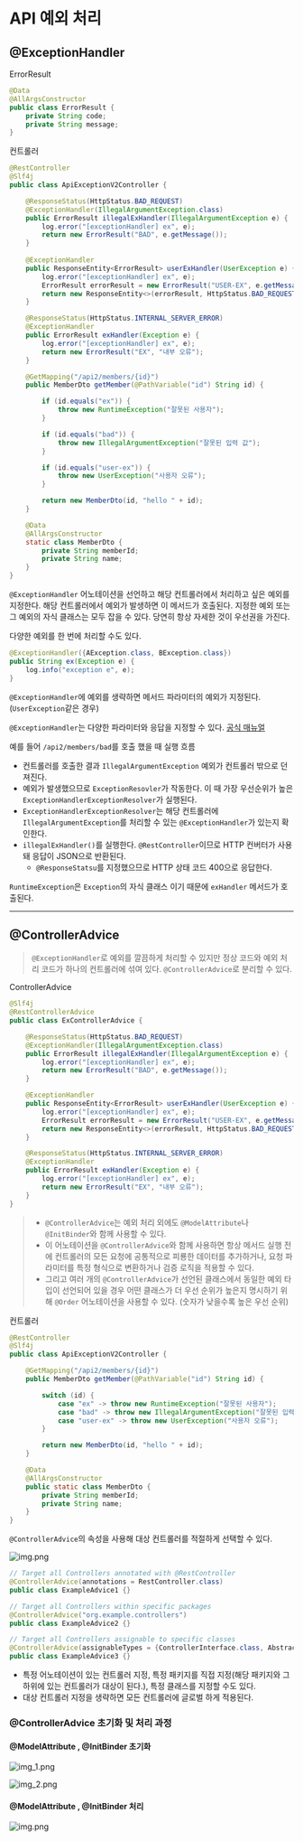 # API 예외 처리 

## @ExceptionHandler

ErrorResult
```java
@Data
@AllArgsConstructor
public class ErrorResult {
    private String code;
    private String message;
}
```

컨트롤러
```java
@RestController
@Slf4j
public class ApiExceptionV2Controller {

    @ResponseStatus(HttpStatus.BAD_REQUEST)
    @ExceptionHandler(IllegalArgumentException.class)
    public ErrorResult illegalExHandler(IllegalArgumentException e) {
        log.error("[exceptionHandler] ex", e);
        return new ErrorResult("BAD", e.getMessage());
    }
    
    @ExceptionHandler
    public ResponseEntity<ErrorResult> userExHandler(UserException e) {
        log.error("[exceptionHandler] ex", e);
        ErrorResult errorResult = new ErrorResult("USER-EX", e.getMessage());
        return new ResponseEntity<>(errorResult, HttpStatus.BAD_REQUEST);
    }

    @ResponseStatus(HttpStatus.INTERNAL_SERVER_ERROR)
    @ExceptionHandler
    public ErrorResult exHandler(Exception e) {
        log.error("[exceptionHandler] ex", e);
        return new ErrorResult("EX", "내부 오류");
    }

    @GetMapping("/api2/members/{id}")
    public MemberDto getMember(@PathVariable("id") String id) {

        if (id.equals("ex")) {
            throw new RuntimeException("잘못된 사용자");
        }

        if (id.equals("bad")) {
            throw new IllegalArgumentException("잘못된 입력 값");
        }

        if (id.equals("user-ex")) {
            throw new UserException("사용자 오류");
        }

        return new MemberDto(id, "hello " + id);
    }

    @Data
    @AllArgsConstructor
    static class MemberDto {
        private String memberId;
        private String name;
    }
}
```
`@ExceptionHandler` 어노테이션을 선언하고 해당 컨트롤러에서 처리하고 싶은 예외를 지정한다. 해당 컨트롤러에서 예외가 발생하면 이 메서드가 호출된다.
지정한 예외 또는 그 예외의 자식 클래스는 모두 잡을 수 있다. 당연히 항상 자세한 것이 우선권을 가진다.

다양한 예외를 한 번에 처리할 수도 있다.
```java
@ExceptionHandler({AException.class, BException.class}) 
public String ex(Exception e) {
    log.info("exception e", e); 
}
```
`@ExceptionHandler`에 예외를 생략하면 메서드 파라미터의 예외가 지정된다.(`UserException`같은 경우)

`@ExceptionHandler`는 다양한 파라미터와 응답을 지정할 수 있다. [공식 매뉴얼](https://docs.spring.io/spring-framework/reference/web/webmvc/mvc-controller/ann-exceptionhandler.html#mvc-ann-exceptionhandler-args)

예를 들어 `/api2/members/bad`를 호출 했을 때 실행 흐름
- 컨트롤러를 호출한 결과 `IllegalArgumentException` 예외가 컨트롤러 밖으로 던져진다.
- 예외가 발생했으므로 `ExceptionResovler`가 작동한다. 이 때 가장 우선순위가 높은 `ExceptionHandlerExceptionResolver`가 실행된다.
- `ExceptionHandlerExceptionResolver`는 해당 컨트롤러에 `IllegalArgumentException`를 처리할 수 있는 `@ExceptionHandler`가 있는지 확인한다.
- `illegalExHandler()`를 실행한다. `@RestController`이므로 HTTP 컨버터가 사용돼 응답이 JSON으로 반환된다.
  - `@ResponseStatsu`를 지정했으므로 HTTP 상태 코드 400으로 응답한다.

`RuntimeException`은 `Exception`의 자식 클래스 이기 때문에 `exHandler` 메서드가 호출된다.

---

## @ControllerAdvice
> `@ExceptionHandler`로 예외를 깔끔하게 처리할 수 있지만 정상 코드와 예외 처리 코드가 하나의 컨트롤러에 섞여 있다. `@ControllerAdvice`로 분리할 수 있다.

ControllerAdvice
```java
@Slf4j
@RestControllerAdvice
public class ExControllerAdvice {

    @ResponseStatus(HttpStatus.BAD_REQUEST)
    @ExceptionHandler(IllegalArgumentException.class)
    public ErrorResult illegalExHandler(IllegalArgumentException e) {
        log.error("[exceptionHandler] ex", e);
        return new ErrorResult("BAD", e.getMessage());
    }

    @ExceptionHandler
    public ResponseEntity<ErrorResult> userExHandler(UserException e) {
        log.error("[exceptionHandler] ex", e);
        ErrorResult errorResult = new ErrorResult("USER-EX", e.getMessage());
        return new ResponseEntity<>(errorResult, HttpStatus.BAD_REQUEST);
    }

    @ResponseStatus(HttpStatus.INTERNAL_SERVER_ERROR)
    @ExceptionHandler
    public ErrorResult exHandler(Exception e) {
        log.error("[exceptionHandler] ex", e);
        return new ErrorResult("EX", "내부 오류");
    }
}
```

> - `@ControllerAdvice`는 예외 처리 외에도 `@ModelAttribute`나 `@InitBinder`와 함께 사용할 수 있다.
> - 이 어노테이션을 `@ControllerAdvice`와 함께 사용하면 항상 메서드 실행 전에 컨트롤러의 모든 요청에 공통적으로 피룡한 데이터를 추가하거나,
> 요청 파라미터를 특정 형식으로 변환하거나 검증 로직을 적용할 수 있다.
> - 그리고 여러 개의 `@ControllerAdvice`가 선언된 클래스에서 동일한 예외 타입이 선언되어 있을 경우 어떤 클래스가 더 우선 순위가 높은지
>   명시하기 위해 `@Order` 어노테이션을 사용할 수 있다. (숫자가 낮을수록 높은 우선 순위)

컨트롤러
```java
@RestController
@Slf4j
public class ApiExceptionV2Controller {

    @GetMapping("/api2/members/{id}")
    public MemberDto getMember(@PathVariable("id") String id) {

        switch (id) {
            case "ex" -> throw new RuntimeException("잘못된 사용자");
            case "bad" -> throw new IllegalArgumentException("잘못된 입력 값");
            case "user-ex" -> throw new UserException("사용자 오류");
        }

        return new MemberDto(id, "hello " + id);
    }

    @Data
    @AllArgsConstructor
    public static class MemberDto {
        private String memberId;
        private String name;
    }
}
```

`@ControllerAdvice`의 속성을 사용해 대상 컨트롤러를 적절하게 선택할 수 있다.

![img.png](image/img.png)

```java
// Target all Controllers annotated with @RestController
@ControllerAdvice(annotations = RestController.class)
public class ExampleAdvice1 {}

// Target all Controllers within specific packages
@ControllerAdvice("org.example.controllers")
public class ExampleAdvice2 {}

// Target all Controllers assignable to specific classes
@ControllerAdvice(assignableTypes = {ControllerInterface.class, AbstractController.class})
public class ExampleAdvice3 {}
```
- 특정 어노테이션이 있는 컨트롤러 지정, 특정 패키지를 직접 지정(해당 패키지와 그 하위에 있는 컨트롤러가 대상이 된다.), 특정 클래스를 지정할 수도 있다.
- 대상 컨트롤러 지정을 생략하면 모든 컨트롤러에 글로벌 하게 적용된다.

### @ControllerAdvice 초기화 및 처리 과정

#### @ModelAttribute , @InitBinder 초기화

![img_1.png](image/img_1.png)

![img_2.png](image/img_2.png)

#### @ModelAttribute , @InitBinder 처리

![img.png](image/img_3.png)